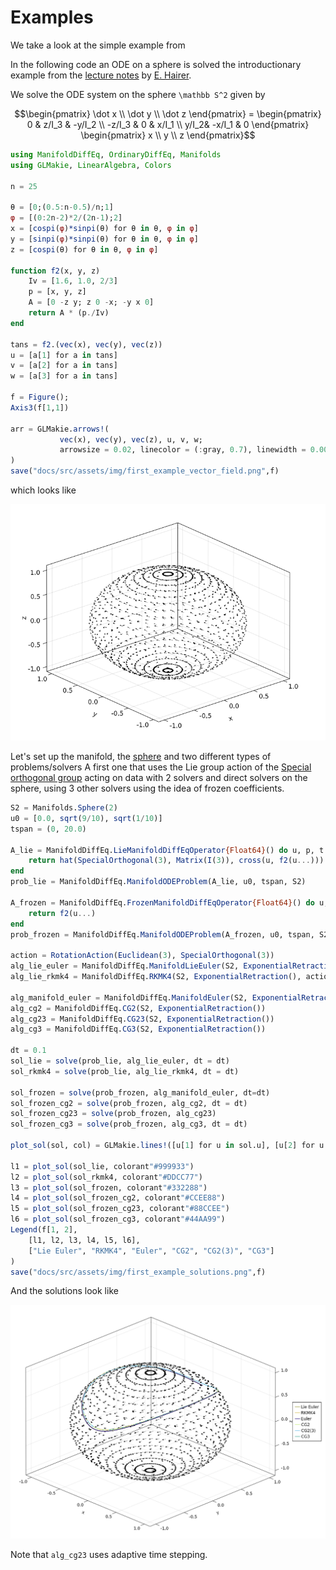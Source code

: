 # Examples

We take a look at the simple example from

In the following code an ODE on a sphere is solved the introductionary example from the
[lecture notes](https://www.unige.ch/~hairer/poly-sde-mani.pdf) by [E. Hairer](http://www.unige.ch/~hairer/).

We solve the ODE system on the sphere ``\mathbb S^2`` given by

```math
\begin{pmatrix}
    \dot x \\
    \dot y \\
    \dot z
\end{pmatrix}
=
\begin{pmatrix}
    0 & z/I_3 & -y/I_2 \\
    -z/I_3 & 0 & x/I_1 \\
    y/I_2& -x/I_1 & 0
\end{pmatrix}
\begin{pmatrix}
    x \\
    y \\
    z
\end{pmatrix}
```

```julia
using ManifoldDiffEq, OrdinaryDiffEq, Manifolds
using GLMakie, LinearAlgebra, Colors

n = 25

θ = [0;(0.5:n-0.5)/n;1]
φ = [(0:2n-2)*2/(2n-1);2]
x = [cospi(φ)*sinpi(θ) for θ in θ, φ in φ]
y = [sinpi(φ)*sinpi(θ) for θ in θ, φ in φ]
z = [cospi(θ) for θ in θ, φ in φ]

function f2(x, y, z)
    Iv = [1.6, 1.0, 2/3]
    p = [x, y, z]
    A = [0 -z y; z 0 -x; -y x 0]
    return A * (p./Iv)
end

tans = f2.(vec(x), vec(y), vec(z))
u = [a[1] for a in tans]
v = [a[2] for a in tans]
w = [a[3] for a in tans]

f = Figure();
Axis3(f[1,1])

arr = GLMakie.arrows!(
           vec(x), vec(y), vec(z), u, v, w;
           arrowsize = 0.02, linecolor = (:gray, 0.7), linewidth = 0.0075, lengthscale = 0.1
)
save("docs/src/assets/img/first_example_vector_field.png",f)
```
which looks like

![The ODE illustrated as a tangent vector field](assets/img/first_example_vector_field.png)

Let's set up the manifold, the [sphere](https://juliamanifolds.github.io/Manifolds.jl/stable/manifolds/sphere.html) and two different types of problems/solvers
A first one that uses the Lie group action of the [Special orthogonal group](https://juliamanifolds.github.io/Manifolds.jl/stable/manifolds/group.html#Special-orthogonal-group)
acting on data with 2 solvers and direct solvers on the sphere, using 3 other solvers using the idea of frozen coefficients.

```julia
S2 = Manifolds.Sphere(2)
u0 = [0.0, sqrt(9/10), sqrt(1/10)]
tspan = (0, 20.0)

A_lie = ManifoldDiffEq.LieManifoldDiffEqOperator{Float64}() do u, p, t
    return hat(SpecialOrthogonal(3), Matrix(I(3)), cross(u, f2(u...)))
end
prob_lie = ManifoldDiffEq.ManifoldODEProblem(A_lie, u0, tspan, S2)

A_frozen = ManifoldDiffEq.FrozenManifoldDiffEqOperator{Float64}() do u, p, t
    return f2(u...)
end
prob_frozen = ManifoldDiffEq.ManifoldODEProblem(A_frozen, u0, tspan, S2)

action = RotationAction(Euclidean(3), SpecialOrthogonal(3))
alg_lie_euler = ManifoldDiffEq.ManifoldLieEuler(S2, ExponentialRetraction(), action)
alg_lie_rkmk4 = ManifoldDiffEq.RKMK4(S2, ExponentialRetraction(), action)

alg_manifold_euler = ManifoldDiffEq.ManifoldEuler(S2, ExponentialRetraction())
alg_cg2 = ManifoldDiffEq.CG2(S2, ExponentialRetraction())
alg_cg23 = ManifoldDiffEq.CG23(S2, ExponentialRetraction())
alg_cg3 = ManifoldDiffEq.CG3(S2, ExponentialRetraction())

dt = 0.1
sol_lie = solve(prob_lie, alg_lie_euler, dt = dt)
sol_rkmk4 = solve(prob_lie, alg_lie_rkmk4, dt = dt)

sol_frozen = solve(prob_frozen, alg_manifold_euler, dt=dt)
sol_frozen_cg2 = solve(prob_frozen, alg_cg2, dt = dt)
sol_frozen_cg23 = solve(prob_frozen, alg_cg23)
sol_frozen_cg3 = solve(prob_frozen, alg_cg3, dt = dt)

plot_sol(sol, col) = GLMakie.lines!([u[1] for u in sol.u], [u[2] for u in sol.u], [u[3] for u in sol.u]; linewidth = 2, color=col)

l1 = plot_sol(sol_lie, colorant"#999933")
l2 = plot_sol(sol_rkmk4, colorant"#DDCC77")
l3 = plot_sol(sol_frozen, colorant"#332288")
l4 = plot_sol(sol_frozen_cg2, colorant"#CCEE88")
l5 = plot_sol(sol_frozen_cg23, colorant"#88CCEE")
l6 = plot_sol(sol_frozen_cg3, colorant"#44AA99")
Legend(f[1, 2],
    [l1, l2, l3, l4, l5, l6],
    ["Lie Euler", "RKMK4", "Euler", "CG2", "CG2(3)", "CG3"]
)
save("docs/src/assets/img/first_example_solutions.png",f)
```

And the solutions look like

![The ODE solutions](assets/img/first_example_solutions.png)

Note that `alg_cg23` uses adaptive time stepping.
